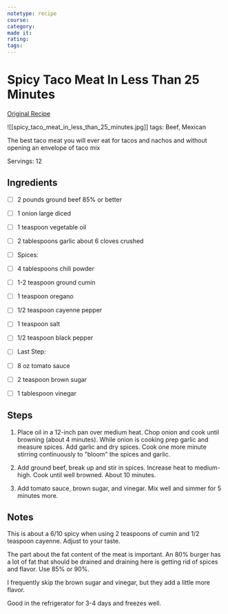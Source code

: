 ```yaml
---
notetype: recipe
course:
category:
made it:
rating:
tags:
---
```

# Spicy Taco Meat In Less Than 25 Minutes

[Original Recipe](https://www.101cookingfortwo.com/spicy-taco-meat-less-than-25-minutes)

![[spicy_taco_meat_in_less_than_25_minutes.jpg]]
tags: Beef, Mexican

The best taco meat you will ever eat for tacos and nachos and without opening an envelope of taco mix

Servings: 12

## Ingredients
- [ ] 2 pounds ground beef 85% or better- [ ] 1 onion large diced- [ ] 1 teaspoon vegetable oil- [ ] 2 tablespoons garlic about 6 cloves crushed- [ ] Spices:- [ ] 4 tablespoons chili powder- [ ] 1-2 teaspoon ground cumin- [ ] 1 teaspoon oregano- [ ] 1/2 teaspoon cayenne pepper- [ ] 1 teaspoon salt- [ ] 1/2 teaspoon black pepper- [ ] Last Step:- [ ] 8 oz tomato sauce- [ ] 2 teaspoon brown sugar- [ ] 1 tablespoon vinegar

## Steps
1) Place oil in a 12-inch pan over medium heat. Chop onion and cook until browning (about 4 minutes). While onion is cooking prep garlic and measure spices. Add garlic and dry spices. Cook one more minute stirring continuously to "bloom" the spices and garlic.

2) Add ground beef, break up and stir in spices. Increase heat to medium-high. Cook until well browned. About 10 minutes.

3) Add tomato sauce, brown sugar, and vinegar. Mix well and simmer for 5 minutes more.


## Notes
This is about a 6/10 spicy when using 2 teaspoons of cumin and 1/2 teaspoon cayenne. Adjust to your taste.

The part about the fat content of the meat is important. An 80% burger has a lot of fat that should be drained and draining here is getting rid of spices and flavor. Use 85% or 90%.

I frequently skip the brown sugar and vinegar, but they add a little more flavor.

Good in the refrigerator for 3-4 days and freezes well.

